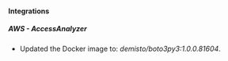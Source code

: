 #### Integrations
##### AWS - AccessAnalyzer
- Updated the Docker image to: *demisto/boto3py3:1.0.0.81604*.
